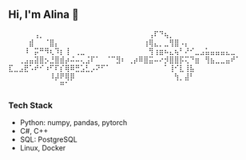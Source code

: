 ## Hi, I'm Alina 👋

⠀⠀⠀⠀⠀⢠⡀⠀⠀⠀⠀⠀⠀⠀⠀⠀⠀⠀⠀⠀⠀⠀⠀
⠀⠀⠀⠀⢠⠏⠙⢦⡀⠀⠀⠀⠀⠀⠀⠀⠀⠀⠀⠀⠀⠀⠀
⠀⠀⠀⠀⣾⠀⠀⠈⣿⡄⠀⠀⠀⠀⠀⠀⠀⠀⠀⠀⠀⠀⠀
⠀⠀⠀⢰⢿⣄⡀⣀⢻⣿⠠⡄⠀⠀⠀⠀⠀⠀⠀⠀⠀⠀⠀
⠀⠀⠀⠸⠀⡭⠛⠻⢆⠹⡆⢸⠀⢀⣀⠀⠀⠀⠀⠀⠀⠀⠀
⠀⠀⠀⠀⢻⢰⣶⠦⣄⢦⠃⠜⠊⣀⣠⣥⣤⣤⣤⣄⣀⠀⠀
⠀⠀⢀⣠⣤⣽⣿⡢⣘⣿⣾⡴⠬⠤⢄⣨⠏⠁⠀⠈⠉⣻⠆
⢀⡴⠿⣿⣭⠤⠔⡺⣿⣿⡯⢍⠙⣶⠀⢻⣦⣀⣀⣤⠞⠁⠀
⣏⣀⣠⣟⠡⠞⠊⠰⠋⠏⡎⢿⠿⣛⣡⣃⡠⠝⠋⠁⠀⠀⠀
⠀⠀⠀⠀⠀⠀⠀⠁⢸⠊⣇⢸⣧⠀⠀⠀⠀⠀⠀⠀⠀⠀⠀
⠀⠀⠀⠀⠀⠀⠀⠀⠸⡼⠟⢿⡿⠀⠀⠀⠀⠀⠀⠀⠀⠀⠀
⠀⠀⠀⠀⠀⠀⠀⠀⠀⢳⡀⣼⠃⠀⠀⠀⠀⠀⠀⠀⠀⠀⠀
⠀⠀⠀⠀⠀⠀⠀⠀⠀⠀⠛⠁⠀⠀⠀⠀⠀⠀⠀⠀⠀⠀⠀
### Tech Stack
- Python: numpy, pandas, pytorch
- C#, C++
- SQL: PostgreSQL
- Linux, Docker

<!--
**AlinaStudyPM/AlinaStudyPM** is a ✨ _special_ ✨ repository because its `README.md` (this file) appears on your GitHub profile.

Here are some ideas to get you started:

- 🔭 I’m currently working on ...
- 🌱 I’m currently learning ...
- 👯 I’m looking to collaborate on ...
- 🤔 I’m looking for help with ...
- 💬 Ask me about ...
- 📫 How to reach me: ...
- 😄 Pronouns: ...
- ⚡ Fun fact: ...
-->
